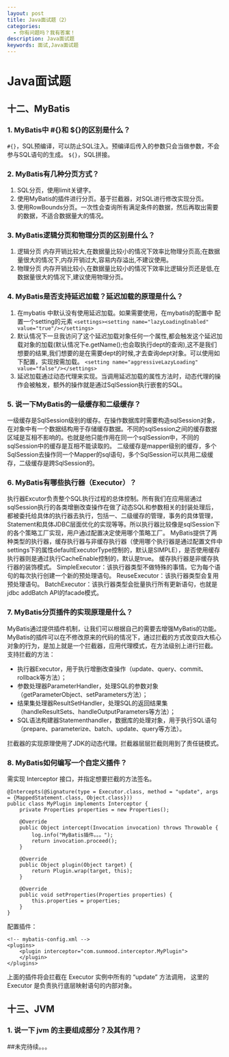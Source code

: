 ```yaml
---
layout: post
title: Java面试题（2）
categories:
  - 你有问题吗？我有答案！
description: Java面试题
keywords: 面试,Java面试题
---
```


# Java面试题


## 十二、MyBatis

### 1. MyBatis中 #{}和 ${}的区别是什么？

`#{}`，SQL预编译，可以防止SQL注入。预编译后传入的参数只会当做参数，不会参与SQL语句的生成。
`${}`，SQL拼接。

### 2. MyBatis有几种分页方式？

1. SQL分页，使用limit关键字。
2. 使用MyBatis的插件进行分页。基于拦截器，对SQL进行修改实现分页。
3. 使用RowBounds分页。一次性会查询所有满足条件的数据，然后再取出需要的数据，不适合数据量大的情况。

### 3. MyBatis逻辑分页和物理分页的区别是什么？

1. 逻辑分页 内存开销比较大,在数据量比较小的情况下效率比物理分页高;在数据量很大的情况下,内存开销过大,容易内存溢出,不建议使用。
2. 物理分页 内存开销比较小,在数据量比较小的情况下效率比逻辑分页还是低,在数据量很大的情况下,建议使用物理分页。

### 4. MyBatis是否支持延迟加载？延迟加载的原理是什么？

1. 在mybatis 中默认没有使用延迟加载。如果需要使用，在mybatis的配置中  配置一个setting的元素
`<settings><setting name="lazyLoadingEnabled" value="true"/></settings>`
2. 默认情况下一旦我访问了这个延迟加载对象任何一个属性,都会触发这个延迟加载对象的加载(默认情况下e.getName();也会取执行dept的查询),这不是我们想要的结果,我们想要的是在需要dept的时候,才去查询dept对象。可以使用如下配置，实现按需加载。
`<setting name="aggressiveLazyLoading" value="false"/></settings>`
3. 延迟加载通过动态代理来实现。当调用延迟加载的属性方法时，动态代理的操作会被触发，额外的操作就是通过SqlSession执行嵌套的SQL。

### 5. 说一下MyBatis的一级缓存和二级缓存？

一级缓存是SqlSession级别的缓存。在操作数据库时需要构造sqlSession对象，在对象中有一个数据结构用于存储缓存数据。不同的sqlSession之间的缓存数据区域是互相不影响的。也就是他只能作用在同一个sqlSession中，不同的sqlSession中的缓存是互相不能读取的。
二级缓存是mapper级别的缓存，多个SqlSession去操作同一个Mapper的sql语句，多个SqlSession可以共用二级缓存，二级缓存是跨SqlSession的。

### 6. MyBatis有哪些执行器（Executor）？

执行器Excutor负责整个SQL执行过程的总体控制。所有我们在应用层通过sqlSession执行的各类增删改查操作在做了动态SQL和参数相关的封装处理后，都被委托给具体的执行器去执行，包括一、二级缓存的管理，事务的具体管理，Statement和具体JDBC层面优化的实现等等。所以执行器比较像是sqlSession下的各个策略工厂实现，用户通过配置决定使用哪个策略工厂。
MyBatis提供了两种类型的执行器，缓存执行器与非缓存执行器（使用哪个执行器是通过配置文件中settings下的属性defaultExecutorType控制的，默认是SIMPLE），是否使用缓存执行器则是通过执行CacheEnable控制的，默认是true。
缓存执行器是非缓存执行器的装饰模式。
SimpleExecutor：该执行器类型不做特殊的事情。它为每个语句的每次执行创建一个新的预处理语句。
ReuseExecutor：该执行器类型会复用预处理语句。
BatchExecutor：该执行器类型会批量执行所有更新语句，也就是jdbc addBatch API的facade模式。

### 7. MyBatis分页插件的实现原理是什么？

MyBatis通过提供插件机制，让我们可以根据自己的需要去增强MyBatis的功能。MyBatis的插件可以在不修改原来的代码的情况下，通过拦截的方式改变四大核心对象的行为，是加上就是一个拦截器，应用代理模式，在方法级别上进行拦截。
支持拦截的方法：
- 执行器Executor，用于执行增删改查操作（update、query、commit、rollback等方法）；
- 参数处理器ParameterHandler，处理SQL的参数对象（getParameterObject、setParameters方法）；
- 结果集处理器ResultSetHandler，处理SQL的返回结果集（handleResultSets、handleOutputParameters等方法）；
- SQL语法构建器Statementhandler，数据库的处理对象，用于执行SQL语句（prepare、parameterize、batch、update、query等方法）。

拦截器的实现原理使用了JDK的动态代理。拦截器层层拦截则用到了责任链模式。

### 8. MyBatis如何编写一个自定义插件？

需实现 Interceptor 接口，并指定想要拦截的方法签名。
```
@Intercepts(@Signature(type = Executor.class, method = "update", args = {MappedStatement.class, Object.class}))
public class MyPlugin implements Interceptor {
    private Properties properties = new Properties();

    @Override
    public Object intercept(Invocation invocation) throws Throwable {
        log.info("MyBatis插件。。。");
        return invocation.proceed();
    }

    @Override
    public Object plugin(Object target) {
        return Plugin.wrap(target, this);
    }

    @Override
    public void setProperties(Properties properties) {
        this.properties = properties;
    }
}
```

配置插件：
```
<!-- mybatis-config.xml -->
<plugins>
    <plugin interceptor="com.sunmood.interceptor.MyPlugin">
    </plugin>
</plugins>
```
上面的插件将会拦截在 Executor 实例中所有的 “update” 方法调用， 这里的 Executor 是负责执行底层映射语句的内部对象。

## 十三、JVM

### 1. 说一下 jvm 的主要组成部分？及其作用？



##未完待续。。。